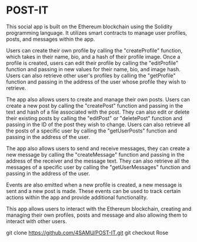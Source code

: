 # POST-IT

This social app is built on the Ethereum blockchain using the Solidity programming language. It utilizes smart contracts to manage user profiles, posts, and messages within the app.

Users can create their own profile by calling the "createProfile" function, which takes in their name, bio, and a hash of their profile image. Once a profile is created, users can edit their profile by calling the "editProfile" function and passing in new values for their name, bio, and image hash. Users can also retrieve other user's profiles by calling the "getProfile" function and passing in the address of the user whose profile they wish to retrieve.

The app also allows users to create and manage their own posts. Users can create a new post by calling the "createPost" function and passing in the text and hash of a file associated with the post. They can also edit or delete their existing posts by calling the "editPost" or "deletePost" function and passing in the ID of the post they wish to change. Users can also retrieve all the posts of a specific user by calling the "getUserPosts" function and passing in the address of the user.

The app also allows users to send and receive messages, they can create a new message by calling the "createMessage" function and passing in the address of the receiver and the message text. They can also retrieve all the messages of a specific user by calling the "getUserMessages" function and passing in the address of the user.

Events are also emitted when a new profile is created, a new message is sent and a new post is made. These events can be used to track certain actions within the app and provide additional functionality.

This app allows users to interact with the Ethereum blockchain, creating and managing their own profiles, posts and message and also allowing them to interact with other users.


git clone https://github.com/4SAMU/POST-IT.git
git checkout Rose
